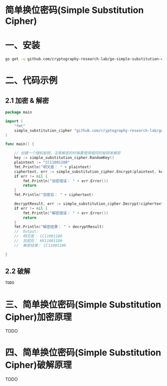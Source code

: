 # 简单换位密码(Simple Substitution Cipher)

# 一、安装

```bash
go get -u github.com/cryptography-research-lab/go-simple-substitution-cipher
```

# 二、代码示例

## 2.1 加密 & 解密

```go
package main

import (
	"fmt"
	simple_substitution_cipher "github.com/cryptography-research-lab/go-simple-substitution-cipher"
)

func main() {

	// 创建一个随机秘钥，注意解密的时候要使用相同的秘钥来解密
	key := simple_substitution_cipher.RandomKey()
	plaintext := "CC11001100"
	fmt.Println("明文是： " + plaintext)
	ciphertext, err := simple_substitution_cipher.Encrypt(plaintext, key)
	if err != nil {
		fmt.Println("加密错误： " + err.Error())
		return
	}
	fmt.Println("加密后： " + ciphertext)

	decryptResult, err := simple_substitution_cipher.Decrypt(ciphertext, key)
	if err != nil {
		fmt.Println("解密错误： " + err.Error())
		return
	}
	fmt.Println("解密结果： " + decryptResult)
	//  Output:
	//  明文是： CC11001100
	//  加密后： KK11001100
	//  解密结果： CC11001100

}
```

## 2.2 破解

```go
TODO 
```

# 三、简单换位密码(Simple Substitution Cipher)加密原理

TODO 

# 四、简单换位密码(Simple Substitution Cipher)破解原理

TODO 





